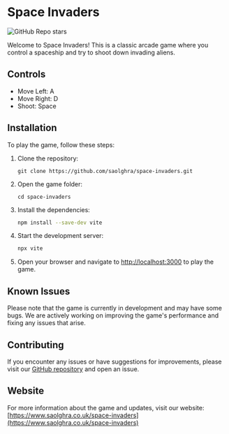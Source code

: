 # Space Invaders

![GitHub Repo stars](https://img.shields.io/github/stars/saolghra/space-invaders?style=for-the-badge)

Welcome to Space Invaders! This is a classic arcade game where you control a spaceship and try to shoot down invading aliens.

## Controls

- Move Left: A
- Move Right: D
- Shoot: Space

## Installation

To play the game, follow these steps:

1. Clone the repository:

   ```
   git clone https://github.com/saolghra/space-invaders.git
   ```

2. Open the game folder:

   ```
   cd space-invaders
   ```

3. Install the dependencies:

   ```bash
   npm install --save-dev vite
   ```

4. Start the development server:

   ```bash
   npx vite
   ```

5. Open your browser and navigate to [http://localhost:3000](http://localhost:3000) to play the game.

## Known Issues

Please note that the game is currently in development and may have some bugs. We are actively working on improving the game's performance and fixing any issues that arise.

## Contributing

If you encounter any issues or have suggestions for improvements, please visit our [GitHub repository](https://github.com/saolghra/space-invaders) and open an issue.

## Website

For more information about the game and updates, visit our website: [https://www.saolghra.co.uk/space-invaders](https://www.saolghra.co.uk/space-invaders)
